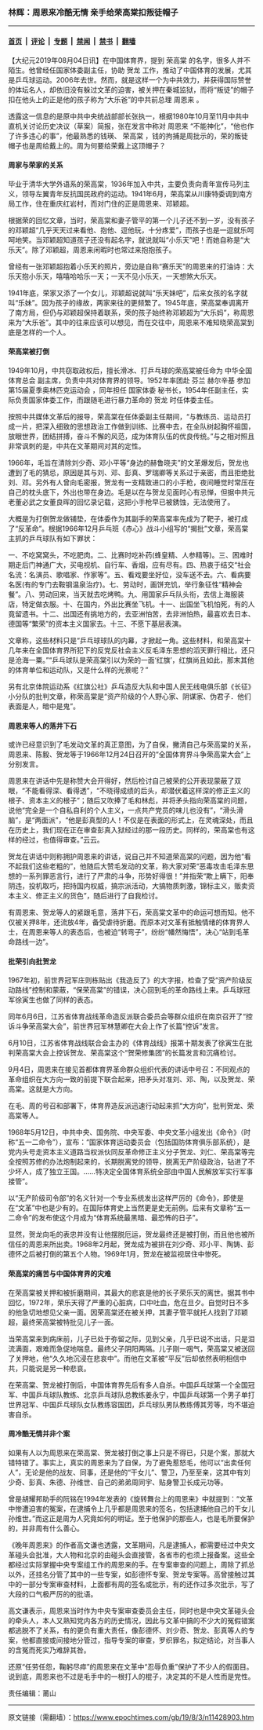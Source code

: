 ### 林辉：周恩来冷酷无情 亲手给荣高棠扣叛徒帽子

---

#### [首页](../../../..?n11428903) &nbsp;|&nbsp; [评论](../../../../../epoch-comment?n11428903) &nbsp;|&nbsp; [专题](../../../../../epoch-special?n11428903) &nbsp;|&nbsp; [禁闻](../../../../../epoch-news?n11428903) &nbsp;|&nbsp; [禁书](../../../../../books?n11428903) &nbsp;|&nbsp; [翻墙](https://github.com/gfw-breaker/nogfw/blob/master/README.md?n11428903)


<div class="post_content" id="artbody" itemprop="articleBody">
 <!-- article content begin -->
 <p>
  【大纪元2019年08月04日讯】在中国体育界，提到
  <ok href="https://www.epochtimes.com/gb/tag/%E8%8D%A3%E9%AB%98%E6%A3%A0.html">
   荣高棠
  </ok>
  的名字，很多人并不陌生。他曾经任国家体委副主任，协助
  <ok href="https://www.epochtimes.com/gb/tag/%E8%B4%BA%E9%BE%99.html">
   贺龙
  </ok>
  工作，推动了中国体育的发展，尤其是乒乓球运动。2006年去世。然而，就是这样一个为中共效力，并获得国际赞誉的体坛名人，却依旧没有躲过文革的迫害，被关押在秦城监狱，而将“叛徒”的帽子扣在他头上的正是他的孩子称为“大乐爸”的中共前总理
  <ok href="https://www.epochtimes.com/gb/tag/%E5%91%A8%E6%81%A9%E6%9D%A5.html">
   周恩来
  </ok>
  。
 </p>
 <p>
  透露这一信息的是原中共中央统战部部长张执一，根据1980年10月至11月中共中直机关讨论历史决议（草案）简报，张在发言中称对
  <ok href="https://www.epochtimes.com/gb/tag/%E5%91%A8%E6%81%A9%E6%9D%A5.html">
   周恩来
  </ok>
  “不能神化”，“他也作了许多违心的事”，他最熟悉的钱瑛、
  <ok href="https://www.epochtimes.com/gb/tag/%E8%8D%A3%E9%AB%98%E6%A3%A0.html">
   荣高棠
  </ok>
  ，钱的拘捕是周批示的，荣的叛徒帽子也是周给戴上的。周为何要给荣戴上这顶帽子？
 </p>
 <h4>
  <strong>
   周家与荣家的关系
  </strong>
 </h4>
 <p>
  毕业于清华大学外语系的荣高棠，1936年加入中共，主要负责向青年宣传马列主义，领导左翼青年反抗国民政府的运动。1941年6月，荣高棠从川康特委调到南方局工作，住在重庆红岩村，而对门住的正是周恩来、邓颖超。
 </p>
 <p>
  根据荣的回忆文章，当时，荣高棠和妻子管平的第一个儿子还不到一岁，没有孩子的邓颖超“几乎天天过来看他、抱他、逗他玩，十分疼爱”，而孩子也是一逗就乐呵呵地笑。当邓颖超知道孩子还没有起名字，就说就叫“小乐天”吧！而她自称是“大乐天”。除了邓颖超，周恩来闲暇时也常过来抱抱孩子。
 </p>
 <p>
  曾经有一张邓颖超抱着小乐天的照片，旁边是自称“赛乐天”的周恩来的打油诗：大乐天抱小乐天，嘻嘻哈哈乐一天；一天不见小乐天，一天想煞大乐天。
 </p>
 <p>
  1941年底，荣家又添了一个女儿，邓颖超说就叫“乐天妹吧”，后来女孩的名字就叫“乐妹”。因为孩子的缘故，两家来往的更频繁了。1945年底，荣高棠奉调离开了南方局，但仍与邓颖超保持着联系，荣的孩子始终称邓颖超为“大乐妈”，称周恩来为“大乐爸”。其中的往来应该可以想见，而在交往中，周恩来不难知晓荣高棠到底是怎样的一个人。
 </p>
 <h4>
  <strong>
   荣高棠被打倒
  </strong>
 </h4>
 <p>
  1949年10月，中共窃取政权后，擅长滑冰、打乒乓球的荣高棠被任命为
  <ok href="https://zh.wikipedia.org/wiki/%E4%B8%AD%E5%8D%8E%E5%85%A8%E5%9B%BD%E4%BD%93%E8%82%B2%E6%80%BB%E4%BC%9A">
   中华全国体育总会
  </ok>
  副主席，负责中共对体育界的领导。1952年率团赴
  <ok href="https://zh.wikipedia.org/wiki/%E8%8A%AC%E5%85%B0">
   芬兰
  </ok>
  <ok href="https://zh.wikipedia.org/wiki/%E8%B5%AB%E5%B0%94%E8%BE%9B%E5%9F%BA">
   赫尔辛基
  </ok>
  参加
  <ok href="https://zh.wikipedia.org/wiki/1952%E5%B9%B4%E5%A4%8F%E5%AD%A3%E5%A5%A5%E6%9E%97%E5%8C%B9%E5%85%8B%E8%BF%90%E5%8A%A8%E4%BC%9A">
   第15届夏季奥林匹克运动会
  </ok>
  ，同年担任
  <ok href="https://zh.wikipedia.org/wiki/%E5%9B%BD%E5%AE%B6%E4%BD%93%E5%A7%94">
   国家体委
  </ok>
  秘书长，1954年任副主任，实际负责国家体委工作，而跟随毛进行暴力革命的
  <ok href="https://www.epochtimes.com/gb/tag/%E8%B4%BA%E9%BE%99.html">
   贺龙
  </ok>
  时任体委主任。
 </p>
 <p>
  按照中共媒体文革后的报导，荣高棠在任体委副主任期间，“与教练员、运动员打成一片，把深入细致的思想政治工作做到训练、比赛中去，在全队树起胸怀祖国，放眼世界，团结拼搏，奋斗不懈的风范，成为体育队伍的优良传统。”与之相对照且非常讽刺的是，中共在文革期间对其的定性。
 </p>
 <p>
  1966年，毛旨在清除刘少奇、邓小平等“身边的赫鲁晓夫”的文革爆发后，贺龙也遭到了毛的猜忌，原因是其与刘、邓、彭真、罗瑞卿等关系过于亲密，而且拒绝批刘、邓。另外有人曾向毛密报，贺龙有一支精致进口的小手枪，夜间睡觉时常压在自己的枕头底下，外出也带在身边。毛是以在与贺龙见面时心有忌惮，但据中共元老董必武之女董良晖的回忆录记载，这把小手枪早已被銹蚀，无法使用了。
 </p>
 <p>
  大概是为打倒贺龙做铺垫，在体委作为其副手的荣高棠率先成为了靶子，被打成了“反革命”。根据1966年12月乒乓班《赤心》战斗小组写的“揭批”文章，荣高棠主抓的乒乓球队有如下罪状：
 </p>
 <p>
  一、不吃窝窝头，不吃肥肉。二、比赛时吃补药(蜂皇精、人参精等)。三、困难时期走后门神通广大，买电视机、自行车、香烟，应有尽有。四、热衷于结交“社会名流：名演员、歌唱家、作家等”。五、看戏要坐好位，没车送不去。六、看病要名医(有的专门去鞍钢温泉治疗)。七、劳动时，画饼充饥，举行象征性“精神会餐”。八、劳动回来，当天就去吃烤鸭。九、用国家乒乓队头衔，去信上海服装店，特定做衣服。十、在国内，外出比赛坐飞机。十一、出国坐飞机怕死，有的人竟留遗书。十二、出国还有挑地方的，去亚洲怕苦，去非洲怕热，最喜欢去日本、德国等“繁荣”的资本主义国家去。十三、不愿下基层表演。
 </p>
 <p>
  文章称，这些材料只是“乒乓球球队的内幕，才掀起一角。这些材料，和荣高棠十几年来在全国体育界所犯下的反党反社会主义反毛泽东思想的滔天罪行相比，还只是沧海一粟。”“乒乓球队是荣高棠引以为荣的一面‘红旗’，红旗尚且如此，那末其他的体育单位和运动队，又是什么样的光景呢？”
 </p>
 <p>
  另有北京体院运动系《红旗公社》乒乓造反大队和中国人民无线电俱乐部《长征》小分队的批判文章，称荣高棠是“资产阶级的个人野心家、阴谋家、伪君子．他们表面是人，暗中是鬼”。
 </p>
 <h4>
  <strong>
   周恩来等人的落井下石
  </strong>
 </h4>
 <p>
  或许已经意识到了毛发动文革的真正意图，为了自保，撇清自己与荣高棠的关系，周恩来、陈毅、贺龙等于1966年12月24日召开的“全国体育界斗争荣高棠大会”上分别发言。
 </p>
 <p>
  周恩来在讲话中先是称赞大会开得好，然后检讨自己被荣的公开表现蒙蔽了双眼，“不能看得深、看得透”，“不晓得成绩的后头，却潜伏着这样深的修正主义的根子、资本主义的根子”；随后又吹捧了毛和林彪，并将矛头指向荣高棠的问题，说他“完全是一个自私自利的个人主义，一点共产党员的味儿也没有”，“滑头滑脑”，是“两面派”，“他是彭真型的人！不仅是在表面的形式上，在灵魂深处，而且在历史上，我们现在正在审查彭真入狱经过的那一段历史。同样的，荣高棠也有这样的经过，也值得审查。”云云。
 </p>
 <p>
  贺龙在讲话中则称拥护周恩来的讲话，说自己并不知道荣高棠的问题，因为他“看不起我们这些老粗的”，他随后大赞毛发动的文革，称大家对荣“恶毒攻击毛泽东思想的一系列罪恶言行，进行了严肃的斗争，形势好得很！”并指荣“欺上瞒下，阳奉阴违，投机取巧，把持国内权威，搞宗派活动，大搞物质刺激，锦标主义，贩卖资本主义、修正主义的货色”，随后进行了自我检讨。
 </p>
 <p>
  有周恩来、贺龙等人的紧跟毛意，落井下石，荣高棠文革中的命运可想而知。他不仅被关押8年，还流放4年，备受虐待折磨。而原本对文革有抵触情绪的体育界人士，在周恩来等人的表态后，也被迫“转弯子”，纷纷“幡然悔悟”，决心“站到毛革命路线一边”。
 </p>
 <h4>
  批荣引向批贺龙
 </h4>
 <p>
  1967年初，前世界冠军庄则栋贴出《我造反了》的大字报，检查了受“资产阶级反动路线”控制和蒙蔽，“保荣高棠”的错误，决心回到毛的革命路线上来。乒乓球冠军徐寅生也做了同样的表态。
 </p>
 <p>
  同年6月6日，江苏省体育战线革命造反派联合委员会等群众组织在南京召开了“控诉斗争荣高棠大会”，前世界冠军林慧卿在大会上作了长篇“控诉”发言。
 </p>
 <p>
  6月10日，江苏省体育战线联合会主办的《体育战线》报第十期发表了徐寅生在批判荣高棠大会上控诉贺龙、荣高棠这个“贺荣修集团”的长篇发言和沉痛检讨。
 </p>
 <p>
  9月4日，周恩来在接见首都体育界革命群众组织代表的讲话中号召：不同观点的革命组织在大方向一致的前提下联合起来，把矛头对准刘、邓、陶，以及贺龙、荣高棠。这就是大方向。
 </p>
 <p>
  在毛、周的号召和部署下，体育界造反派迅速行动起来抓“大方向”，批判贺龙、荣高棠等人。
 </p>
 <p>
  1968年5月12日，中共中央、国务院、中央军委、中央文革小组发出《命令》（时称“五一二命令”），宣布：“国家体育运动委员会（包括国防体育俱乐部系统），是党内头号走资本主义道路当权派伙同反革命修正主义分子贺龙、刘仁、荣高棠等完全按照苏修的办法炮制起来的，长期脱离党的领导，脱离无产阶级政治，钻进了不少坏人，成了独立王国。……特决定全国体育系统全部由中国人民解放军实行军事接管”。
 </p>
 <p>
  以“无产阶级司令部”的名义针对一个专业系统发出这样严厉的《命令》，即使是在“文革”中也是少有的。在国际体育史上当然更是史无前例。后来有文章称“五一二命令”的发布使这个月成为“体育系统最黑暗、最恐怖的日子”。
 </p>
 <p>
  显然，贺龙向毛的表忠并没有让他摆脱厄运，贺龙最终还是被打倒，而且他也被所信任的周恩来所出卖。1968年2月起，贺龙成为被排在刘少奇、邓小平、陶铸、彭德怀之后被打倒的第五个人物。1969年1月，贺龙在被监视居住中惨死。
 </p>
 <h4>
  <strong>
   荣高棠的痛苦与中国体育界的灾难
  </strong>
 </h4>
 <p>
  在荣高棠被关押和被折磨期间，其最大的悲哀是他的长子荣乐天的离世。据其书中回忆，1972年，荣乐天得了严重的心脏病，口中吐血，危在旦夕。自觉时日不多的他急切地想见父亲一面。因荣高棠还在被关押，其妻子管平就托人找到了邓颖超，最终荣高棠被特批见儿子一面。
 </p>
 <p>
  当荣高棠来到病床前，儿子已处于弥留之际，见到父亲，几乎已说不出话，只是泪流满面，艰难而急促地喘息。最终父子阴阳两隔。儿子刚一咽气，荣高棠又被送回了关押地，他“久久地沉浸在悲哀中”。而他在文革被“平反”后却依然表明相信中共，只能说是另一种悲哀。
 </p>
 <p>
  在荣高棠、贺龙被打倒后，中国体育界先后有多人自杀。中国乒乓球第一个全国冠军、中国乒乓球队教练、北京乒乓球队总教练姜永宁，中国乒乓球第一个男子单打世界冠军、中国乒乓球队女队教练容国团，乒乓球队男队教练傅其芳等，均不堪迫害自杀。
 </p>
 <h4>
  <strong>
   周冷酷无情并非个案
  </strong>
 </h4>
 <p>
  如果有人以为周恩来在荣高棠、贺龙被打倒之事上只是不得已，只是个案，那就大错特错了。事实上，真实的周恩来为了自保，为了避免惹怒毛，他可以“出卖任何人”，无论是他的战友、同事，还是他的“干女儿”、警卫，乃至至亲，这其中有刘少奇、彭真、朱德、孙维世、自己的弟弟周同宇、贴身警卫长成元功等。
 </p>
 <p>
  曾是胡耀邦助手的阮铭在1994年发表的《旋转舞台上的周恩来》中就提到：“文革中惨遭迫害的冤案，在逮捕令上几乎都是周恩来的签名，包括逮捕他自己的干女儿孙维世。”而这正是周为人究竟如何的明证。至于他保护的那些人，也是毛所要保护的，并非周有什么善心。
 </p>
 <p>
  《晚年周恩来》的作者高文谦也透露，文革期间，凡是逮捕人，都需要经过中央文革碰头会批准，大人物和北京的由碰头会直接管，各省市的也须上报备案。这些全都经过实际掌握中央专案组工作的周恩来的手。在专案审查的问题上，周除了抓总以外，还挂名分管了其中的一些专案，如彭德怀专案、贺龙专案等。高曾接触过其中的一部分专案审查材料，上面都有周的签名或批示，有的还作过多次批示，写了大段的口气极严厉的的批语。
 </p>
 <p>
  高文谦表示，周恩来当时作为中央专案审查委员会主任，同时也是中央文革碰头会的牵头人，本人又熟知党内各方的历史情况，因此与文革中搞的不少大的冤假错案都逃脱不了关系，有的更负有重大责任，像彭德怀、刘少奇、贺龙、彭真等人的专案，他都直接或间接地分管过，指导专案的审查，罗织罪名，拟定结论，对当事人的含冤而死实乃难辞其咎。
 </p>
 <p>
  还原“任劳任怨，鞠躬尽瘁”的周恩来在文革中“忍辱负重”保护了不少人的假面目。说到底，周恩来也不过是毛手中的一根打人的棍子，决定其的不是人性而是党性。
 </p>
 <p>
  责任编辑：莆山
 </p>
 <!-- article content end -->
 <div id="below_article_ad">
 </div>
</div>


---

原文链接（需翻墙）：https://www.epochtimes.com/gb/19/8/3/n11428903.htm